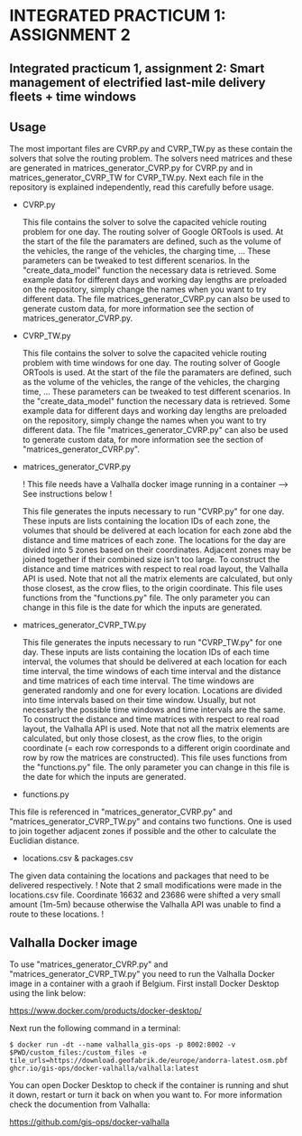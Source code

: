 # INTEGRATED PRACTICUM 1: ASSIGNMENT 2

## Integrated practicum 1, assignment 2: Smart management of electrified last-mile delivery fleets + time windows

## Usage
The most important files are CVRP.py and CVRP_TW.py as these contain the solvers that solve the routing problem. The solvers need matrices and these are generated in matrices_generator_CVRP.py for CVRP.py and in matrices_generator_CVRP_TW for CVRP_TW.py. Next each file in the repository is explained independently, read this carefully before usage.

* CVRP.py

  This file contains the solver to solve the capacited vehicle routing problem for one day. The routing solver of Google ORTools is used. At the start of the file the paramaters are defined, such as the volume of the vehicles, the range of the vehicles, the charging time, ... These parameters can be tweaked to test different scenarios. In the "create_data_model" function the necessary data is retrieved. Some example data for different days and working day lengths are preloaded on the repository, simply change the names when you want to try different data. The file matrices_generator_CVRP.py can also be used to generate custom data, for more information see the section of matrices_generator_CVRP.py.

* CVRP_TW.py

  This file contains the solver to solve the capacited vehicle routing problem with time windows for one day. The routing solver of Google ORTools is used. At the start of the file the paramaters are defined, such as the volume of the vehicles, the range of the vehicles, the charging time, ... These parameters can be tweaked to test different scenarios. In the "create_data_model" function the necessary data is retrieved. Some example data for different days and working day lengths are preloaded on the repository, simply change the names when you want to try different data. The file "matrices_generator_CVRP.py" can also be used to generate custom data, for more information see the section of "matrices_generator_CVRP.py".

* matrices_generator_CVRP.py

  ! This file needs have a Valhalla docker image running in a container --> See instructions below !
  
  This file generates the inputs necessary to run "CVRP.py" for one day. These inputs are lists containing the location IDs of each zone, the volumes that should be delivered at each location for each zone abd the distance and time matrices of each zone. The locations for the day are divided into 5 zones based on their coordinates. Adjacent zones may be joined together if their combined size isn't too large. To construct the distance and time matrices with respect to real road layout, the Valhalla API is used. Note that not all the matrix elements are calculated, but only those closest, as the crow flies, to the origin coordinate. This file uses functions from the "functions.py" file. The only parameter you can change in this file is the date for which the inputs are generated.

* matrices_generator_CVRP_TW.py

  This file generates the inputs necessary to run "CVRP_TW.py" for one day. These inputs are lists containing the location IDs of each time interval, the volumes that should be delivered at each location for each time interval, the time windows of each time interval and the distance and time matrices of each time interval. The time windows are generated randomly and one for every location. Locations are divided into time intervals based on their time window. Usually, but not necessarly the possible time windows and time intervals are the same. To construct the distance and time matrices with respect to real road layout, the Valhalla API is used. Note that not all the matrix elements are calculated, but only those closest, as the crow flies, to the origin coordinate (= each row corresponds to a different origin coordinate and row by row the matrices are constructed). This file uses functions from the "functions.py" file. The only parameter you can change in this file is the date for which the inputs are generated.

* functions.py

This file is referenced in "matrices_generator_CVRP.py" and "matrices_generator_CVRP_TW.py" and contains two functions. One is used to join together adjacent zones if possible and the other to calculate the Euclidian distance.

* locations.csv & packages.csv

The given data containing the locations and packages that need to be delivered respectively. ! Note that 2 small modifications were made in the locations.csv file. Coordinate 16632 and 23686 were shifted a very small amount (1m-5m) because otherwise the Valhalla API was unable to find a route to these locations. !

## Valhalla Docker image
To use "matrices_generator_CVRP.py" and "matrices_generator_CVRP_TW.py" you need to run the Valhalla Docker image in a container with a graoh if Belgium. First install Docker Desktop using the link below:

https://www.docker.com/products/docker-desktop/

Next run the following command in a terminal:

```terminal
$ docker run -dt --name valhalla_gis-ops -p 8002:8002 -v $PWD/custom_files:/custom_files -e tile_urls=https://download.geofabrik.de/europe/andorra-latest.osm.pbf ghcr.io/gis-ops/docker-valhalla/valhalla:latest
```
You can open Docker Desktop to check if the container is running and shut it down, restart or turn it back on when you want to. For more information check the documention from Valhalla:

https://github.com/gis-ops/docker-valhalla
